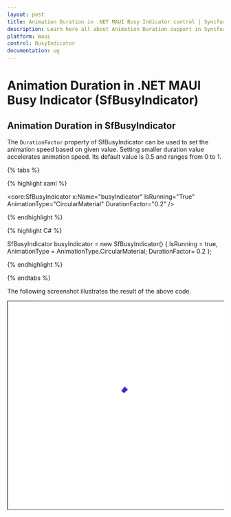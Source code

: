 ```yaml
---
layout: post
title: Animation Duration in .NET MAUI Busy Indicator control | Syncfusion
description: Learn here all about Animation Duration support in Syncfusion .NET MAUI Busy Indicator (SfBusyIndicator) control and more.
platform: maui
control: BusyIndicator
documentation: ug
---
```

# Animation Duration in .NET MAUI Busy Indicator (SfBusyIndicator)

## Animation Duration in SfBusyIndicator

The `DurationFactor` property of SfBusyIndicator can be used to set the animation speed based on given value. Setting smaller duration value accelerates animation speed. Its default value is 0.5 and ranges from 0 to 1. 

{% tabs %}

{% highlight xaml %}

<core:SfBusyIndicator x:Name="busyIndicator"
                      IsRunning="True"
                      AnimationType="CircularMaterial"
                      DurationFactor="0.2" />


{% endhighlight %}

{% highlight C# %}

SfBusyIndicator busyIndicator = new SfBusyIndicator()
{
    IsRunning = true,
    AnimationType = AnimationType.CircularMaterial;
    DurationFactor= 0.2
};


{% endhighlight %}

{% endtabs %}

The following screenshot illustrates the result of the above code.

![Animation Duration](Images/Duration/Duration.gif)





